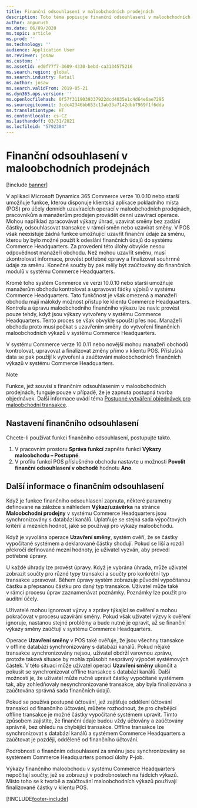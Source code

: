 ```yaml
---
title: Finanční odsouhlasení v maloobchodních prodejnách
description: Toto téma popisuje finanční odsouhlasení v maloobchodních prodejnách pro POS pro aplikaci Microsoft Dynamics 365 Commerce.
author: anpurush
ms.date: 06/09/2020
ms.topic: article
ms.prod: ''
ms.technology: ''
audience: Application User
ms.reviewer: josaw
ms.custom: ''
ms.assetid: ed0f77f7-3609-4330-bebd-ca3134575216
ms.search.region: global
ms.search.industry: Retail
ms.author: josaw
ms.search.validFrom: 2019-05-21
ms.dyn365.ops.version: ''
ms.openlocfilehash: 0f57f3119039337922dcd4035e1c4d64e6ae7295
ms.sourcegitcommit: 3cdc42346bb653c13ab33a7142dbb7969f1f6dda
ms.translationtype: HT
ms.contentlocale: cs-CZ
ms.lasthandoff: 03/31/2021
ms.locfileid: "5792384"
---
```

# <a name="financial-reconciliation-in-retail-stores"></a>Finanční odsouhlasení v maloobchodních prodejnách

[!include [banner](includes/banner.md)]

V aplikaci Microsoft Dynamics 365 Commerce verze 10.0.10 nebo starší umožňuje funkce, kterou disponuje klientská aplikace pokladního místa (POS) pro účely denních uzavíracích operací v maloobchodních prodejnách, pracovníkům a manažerům prodejen provádět denní uzavírací operace. Mohou například zpracovávat výkazy úhrad, uzavírat směny bez zadání částky, odsouhlasovat transakce v rámci směn nebo uzavírat směny. V POS však neexistuje žádná funkce umožňující uzavřít finanční údaje za směnu, kterou by bylo možné použít k odeslání finančních údajů do systému Commerce Headquarters. Za provedení této úlohy obvykle nesou odpovědnost manažeři obchodu. Než mohou uzavřít směnu, musí zkontrolovat informace, provést potřebné opravy a finalizovat souhrnné údaje za směnu. Konečné součty by pak měly být zaúčtovány do finančních modulů v systému Commerce Headquarters.

Kromě toho systém Commerce ve verzi 10.0.10 nebo starší umožňuje manažerům obchodu kontrolovat a upravovat řádky výpisů v systému Commerce Headquarters. Tato funkčnost je však omezená a manažeři obchodu mají málokdy možnost přístup ke klientu Commerce Headquarters. Kontrolu a úpravu maloobchodního finančního výkazu lze navíc provést pouze tehdy, když jsou výkazy vytvořeny v systému Commerce Headquarters. Tento proces se však obvykle spouští přes noc. Manažeři obchodu proto musí počkat s uzavřením směny do vytvoření finančních maloobchodních výkazů v systému Commerce Headquarters.

V systému Commerce verze 10.0.11 nebo novější mohou manažeři obchodů kontrolovat, upravovat a finalizovat změny přímo v klientu POS. Příslušná data se pak použijí k vytvoření a zaúčtování maloobchodních finančních výkazů v systému Commerce Headquarters.

> [!NOTE]
> Funkce, jež souvisí s finančním odsouhlasením v maloobchodních prodejnách, funguje pouze v případě, že je zapnuta postupná tvorba objednávek. Další informace uvádí téma [Postupné vytváření objednávek pro maloobchodní transakce](trickle-feed.md).

## <a name="set-up-financial-reconciliation"></a>Nastavení finančního odsouhlasení

Chcete-li používat funkci finančního odsouhlasení, postupujte takto.

1. V pracovním prostoru **Správa funkcí** zapněte funkci **Výkazy maloobchodu – Postupné**.
1. V profilu funkcí POS příslušného obchodu nastavte u možnosti **Povolit finanční odsouhlasení v obchodě** hodnotu **Ano**.

## <a name="more-information-about-financial-reconciliation"></a>Další informace o finančním odsouhlasení

Když je funkce finančního odsouhlasení zapnuta, některé parametry definované na záložce s náhledem **Výkaz/uzávěrka** na stránce **Maloobchodní prodejny** v systému Commerce Headquarters jsou synchronizovány s databází kanálů. Uplatňuje se stejná sada výpočtových kritérií a mezních hodnot, jaké se používají pro výkazy maloobchodu.

Když je vyvolána operace **Uzavření směny**, systém ověří, že se částky vypočítané systémem a deklarované částky shodují. Pokud se liší a rozdíl překročí definované mezní hodnoty, je uživatel vyzván, aby provedl potřebné úpravy.

U každé úhrady lze provést úpravy. Když je vybrána úhrada, může uživatel zobrazit součty pro různé typy transakcí a součty pro konkrétní typ transakce upravovat. Během úpravy systém zobrazuje původní vypočítanou částku a přepsanou částku pro daný typ transakce. Uživatel může také v rámci procesu úprav zaznamenávat poznámky. Poznámky lze použít pro auditní účely.

Uživatelé mohou ignorovat výzvy a zprávy týkající se ověření a mohou pokračovat v procesu uzavírání směny. Pokud však uživatel výzvy k ověření ignoruje, nastanou stejné problémy a bude nutné je opravit, až se finanční výkazy směny zaúčtují v systému Commerce Headquarters.

Operace **Uzavření směny** v POS také ověřuje, že jsou všechny transakce v offline databázi synchronizovány s databází kanálů. Pokud nějaké transakce synchronizovány nejsou, uživatel obdrží varovnou zprávu, protože taková situace by mohla způsobit nesprávný výpočet systémových částek. V této situaci může uživatel operaci **Uzavření směny** ukončit a pokusit se synchronizovat offline transakce s databází kanálů. Další možností je, že uživatel může ručně upravit částky vypočítané systémem tak, aby zohledňovaly nesynchronizované transakce, aby byla finalizována a zaúčtována správná sada finančních údajů. 

Pokud se používá postupné účtování, jež zajišťuje oddělení účtování transakcí od finančního účtování, můžete rozhodnout, že pro chybějící offline transakce je možné částky vypočítané systémem upravit. Tímto způsobem zajistíte, že finanční údaje budou vždy účtovány a zaúčtovány správně, bez ohledu na chybějící transakce. Offline transakce lze synchronizovat s databází kanálů a systémem Commerce Headquarters a zaúčtovat je později, odděleně od finančního účtování.

Podrobnosti o finančním odsouhlasení za směnu jsou synchronizovány se systémem Commerce Headquarters pomocí úlohy P-job.

Výkazy finančního maloobchodu v systému Commerce Headquarters nepočítají součty, jež se zobrazují v podrobnostech na řádcích výkazů. Místo toho se k tvorbě a zaúčtování maloobchodních výkazů používají finalizované částky v klientu POS.


[!INCLUDE[footer-include](../includes/footer-banner.md)]